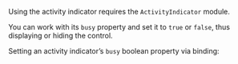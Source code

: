 Using the activity indicator requires the `ActivityIndicator` module.
<snippet id='activity-indicator-require'/>

You can work with its `busy` property and set it to `true` or `false`, thus displaying or hiding the control.

Setting an activity indicator’s `busy` boolean property via binding:
<snippet id='activity-indicator-setting-busy'/>
<snippet id='activity-indicator-setting-busy-code'/>